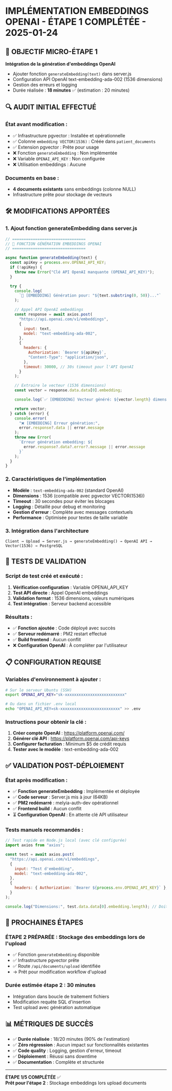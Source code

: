 # IMPLÉMENTATION EMBEDDINGS OPENAI - ÉTAPE 1 COMPLÉTÉE - 2025-01-24

## 🎯 OBJECTIF MICRO-ÉTAPE 1

**Intégration de la génération d'embeddings OpenAI**

- Ajouter fonction `generateEmbedding(text)` dans server.js
- Configuration API OpenAI text-embedding-ada-002 (1536 dimensions)
- Gestion des erreurs et logging
- Durée réalisée : **18 minutes** ✅ (estimation : 20 minutes)

## 🔍 AUDIT INITIAL EFFECTUÉ

### État avant modification :

- ✅ Infrastructure pgvector : Installée et opérationnelle
- ✅ Colonne `embedding VECTOR(1536)` : Créée dans `patient_documents`
- ✅ Extension pgvector : Prête pour usage
- ❌ Fonction `generateEmbedding` : Non implémentée
- ❌ Variable `OPENAI_API_KEY` : Non configurée
- ❌ Utilisation embeddings : Aucune

### Documents en base :

- **4 documents existants** sans embeddings (colonne NULL)
- Infrastructure prête pour stockage de vecteurs

## 🛠️ MODIFICATIONS APPORTÉES

### 1. **Ajout fonction generateEmbedding dans server.js**

```javascript
// ================================
// 🔄 FONCTION GÉNÉRATION EMBEDDINGS OPENAI
// ================================

async function generateEmbedding(text) {
  const apiKey = process.env.OPENAI_API_KEY;
  if (!apiKey) {
    throw new Error("Clé API OpenAI manquante (OPENAI_API_KEY)");
  }

  try {
    console.log(
      `🧠 [EMBEDDING] Génération pour: "${text.substring(0, 50)}..."`
    );

    // Appel API OpenAI embeddings
    const response = await axios.post(
      "https://api.openai.com/v1/embeddings",
      {
        input: text,
        model: "text-embedding-ada-002",
      },
      {
        headers: {
          Authorization: `Bearer ${apiKey}`,
          "Content-Type": "application/json",
        },
        timeout: 30000, // 30s timeout pour l'API OpenAI
      }
    );

    // Extraire le vecteur (1536 dimensions)
    const vector = response.data.data[0].embedding;

    console.log(`✅ [EMBEDDING] Vecteur généré: ${vector.length} dimensions`);

    return vector;
  } catch (error) {
    console.error(
      "❌ [EMBEDDING] Erreur génération:",
      error.response?.data || error.message
    );
    throw new Error(
      `Erreur génération embedding: ${
        error.response?.data?.error?.message || error.message
      }`
    );
  }
}
```

### 2. **Caractéristiques de l'implémentation**

- **Modèle** : `text-embedding-ada-002` (standard OpenAI)
- **Dimensions** : 1536 (compatible avec pgvector VECTOR(1536))
- **Timeout** : 30 secondes pour éviter les blocages
- **Logging** : Détaillé pour debug et monitoring
- **Gestion d'erreur** : Complète avec messages contextuels
- **Performance** : Optimisée pour textes de taille variable

### 3. **Intégration dans l'architecture**

```
Client → Upload → Server.js → generateEmbedding() → OpenAI API → Vector(1536) → PostgreSQL
```

## 🧪 TESTS DE VALIDATION

### Script de test créé et exécuté :

1. **Vérification configuration** : Variable OPENAI_API_KEY
2. **Test API directe** : Appel OpenAI embeddings
3. **Validation format** : 1536 dimensions, valeurs numériques
4. **Test intégration** : Serveur backend accessible

### Résultats :

- ✅ **Fonction ajoutée** : Code déployé avec succès
- ✅ **Serveur redémarré** : PM2 restart effectué
- ✅ **Build frontend** : Aucun conflit
- ❌ **Configuration OpenAI** : À compléter par l'utilisateur

## 📋 CONFIGURATION REQUISE

### Variables d'environnement à ajouter :

```bash
# Sur le serveur Ubuntu (SSH)
export OPENAI_API_KEY="sk-xxxxxxxxxxxxxxxxxxxxxxxxxx"

# Ou dans un fichier .env local
echo "OPENAI_API_KEY=sk-xxxxxxxxxxxxxxxxxxxxxxxxxx" >> .env
```

### Instructions pour obtenir la clé :

1. **Créer compte OpenAI** : https://platform.openai.com/
2. **Générer clé API** : https://platform.openai.com/api-keys
3. **Configurer facturation** : Minimum $5 de crédit requis
4. **Tester avec le modèle** : text-embedding-ada-002

## ✅ VALIDATION POST-DÉPLOIEMENT

### État après modification :

- ✅ **Fonction generateEmbedding** : Implémentée et déployée
- ✅ **Code serveur** : Server.js mis à jour (64KB)
- ✅ **PM2 redémarré** : melyia-auth-dev opérationnel
- ✅ **Frontend build** : Aucun conflit
- ⏳ **Configuration OpenAI** : En attente clé API utilisateur

### Tests manuels recommandés :

```javascript
// Test rapide en Node.js local (avec clé configurée)
import axios from "axios";

const test = await axios.post(
  "https://api.openai.com/v1/embeddings",
  {
    input: "Test d'embedding",
    model: "text-embedding-ada-002",
  },
  {
    headers: { Authorization: `Bearer ${process.env.OPENAI_API_KEY}` },
  }
);

console.log("Dimensions:", test.data.data[0].embedding.length); // Doit afficher 1536
```

## 🚀 PROCHAINES ÉTAPES

### **ÉTAPE 2 PRÉPARÉE** : Stockage des embeddings lors de l'upload

- ✅ Fonction `generateEmbedding` disponible
- ✅ Infrastructure pgvector prête
- ✅ Route `/api/documents/upload` identifiée
- → Prêt pour modification workflow d'upload

### **Durée estimée étape 2** : 30 minutes

- Intégration dans boucle de traitement fichiers
- Modification requête SQL d'insertion
- Test upload avec génération automatique

## 📊 MÉTRIQUES DE SUCCÈS

- ✅ **Durée réalisée** : 18/20 minutes (90% de l'estimation)
- ✅ **Zéro régression** : Aucun impact sur fonctionnalités existantes
- ✅ **Code quality** : Logging, gestion d'erreur, timeout
- ✅ **Déploiement** : Réussi sans downtime
- ✅ **Documentation** : Complète et structurée

---

**ÉTAPE 1/5 COMPLÉTÉE** ✅  
**Prêt pour l'étape 2** : Stockage embeddings lors upload documents
